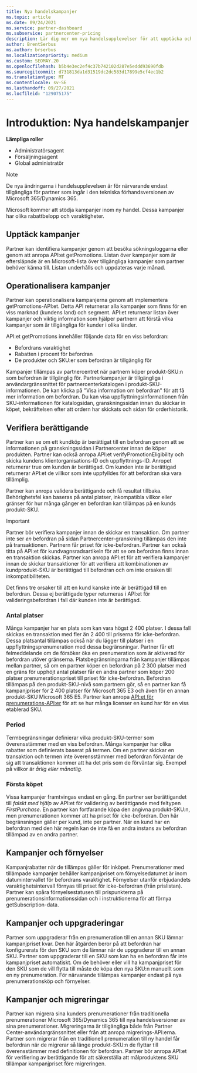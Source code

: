 ```yaml
---
title: Nya handelskampanjer
ms.topic: article
ms.date: 09/24/2021
ms.service: partner-dashboard
ms.subservice: partnercenter-pricing
description: Lär dig mer om nya handelsupplevelser för att upptäcka och köpa kampanjer.
author: BrentSerbus
ms.author: brserbus
ms.localizationpriority: medium
ms.custom: SEOMAY.20
ms.openlocfilehash: b5b4e3ec2ef4c37b742102d287e5eddd93690fdb
ms.sourcegitcommit: d731813da1d31519dc2dc583d17899e5cf4ec1b2
ms.translationtype: MT
ms.contentlocale: sv-SE
ms.lasthandoff: 09/27/2021
ms.locfileid: "129075175"
---
```

# <a name="introduction-new-commerce-promotions"></a>Introduktion: Nya handelskampanjer

**Lämpliga roller**

- Administratörsagent
- Försäljningsagent
- Global administratör

> [!Note] 
> De nya ändringarna i handelsupplevelsen är för närvarande endast tillgängliga för partner som ingår i den tekniska förhandsversionen av Microsoft 365/Dynamics 365.

Microsoft kommer att stödja kampanjer inom ny handel. Dessa kampanjer har olika rabattbelopp och varaktigheter. 

## <a name="discovering-promotions"></a>Upptäck kampanjer ##

Partner kan identifiera kampanjer genom att besöka sökningsloggarna eller genom att anropa API:et getPromotions. Listan över kampanjer som är eftersläpnde är en Microsoft-lista över tillgängliga kampanjer som partner behöver känna till. Listan underhålls och uppdateras varje månad. 


## <a name="operationalize-promotions"></a>Operationalisera kampanjer ##

Partner kan operationalisera kampanjerna genom att implementera getPromotions-API:et. Detta API returnerar alla kampanjer som finns för en viss marknad (kundens land) och segment. API:et returnerar listan över kampanjer och viktig information som hjälper partnern att förstå vilka kampanjer som är tillgängliga för kunder i olika länder. 


API:et getPromotions innehåller följande data för en viss befordran:

- Befordrans varaktighet
- Rabatten i procent för befordran
- De produkter och SKU:er som befordran är tillgänglig för

Kampanjer tillämpas av partnercentret när partnern köper produkt-SKU:n som befordran är tillgänglig för. Partnerkampanjer är tillgängliga i användargränssnittet för partnercenterkatalogen i produkt-SKU-informationen. De kan klicka på "Visa information om befordran" för att få mer information om befordran. Du kan visa uppflyttningsinformationen från SKU-informationen för katalogsidan, granskningssidan innan du skickar in köpet, bekräftelsen efter att ordern har skickats och sidan för orderhistorik. 

## <a name="verify-eligibility"></a>Verifiera berättigande ##

Partner kan se om ett kundköp är berättigat till en befordran genom att se informationen på granskningssidan i Partnercenter innan de köper produkten. Partner kan också anropa API:et verifyPromotionEligibility och skicka kundens klientorganisations-ID och uppflyttnings-ID. Anropet returnerar true om kunden är berättigad. Om kunden inte är berättigad returnerar API:et de villkor som inte uppfylldes för att befordran ska vara tillämplig. 

Partner kan anropa validera berättigande och få resultat tillbaka. Behörighetsfel kan baseras på antal platser, inkompatibla villkor eller gränser för hur många gånger en befordran kan tillämpas på en kunds produkt-SKU.

>[!IMPORTANT]
> Partner bör verifiera kampanjer innan de skickar en transaktion. Om partner inte ser *en* befordran på sidan Partnercenter-granskning tillämpas den inte på transaktionen. Partnern får priset för icke-befordran. Partner kan också titta på API:et för kundvagnsradsartikeln för att se om befordran finns innan en transaktion skickas. Partner kan anropa API:et för att verifiera kampanjer innan de skickar transaktioner för att verifiera att kombinationen av kundprodukt-SKU är berättigad till befordran och om inte orsaken till inkompatibiliteten.

Det finns tre orsaker till att en kund kanske inte är berättigad till en befordran. Dessa ej berättigade typer returneras i API:et för valideringsbefordran i fall där kunden inte är berättigad.

### <a name="seat-count"></a>Antal platser ###

Många kampanjer har en plats som kan vara högst 2 400 platser. I dessa fall skickas en transaktion med fler än 2 400 till priserna för icke-befordran. Dessa platsantal tillämpas också när du lägger till platser i en uppflyttningsprenumeration med dessa begränsningar. Partner får ett felmeddelande om de försöker öka en prenumeration som är aktiverad för befordran utöver gränserna. Platsbegränsningarna från kampanjer tillämpas mellan partner, så om en partner köper en befordran på 2 300 platser med en gräns för upphöjt antal platser får en andra partner som köper 200 platser prenumerationspriset till priset för icke-befordran. Befordran tillämpas på den produkt-SKU-nivå som partnern gör, så en partner kan få kampanjpriser för 2 400 platser för Microsoft 365 E3 och även för en annan produkt-SKU Microsoft 365 E5. Partner kan anropa [API:et för prenumerations-API:er](/partner-center/develop/get-a-list-of-available-licenses) för att se hur många licenser en kund har för en viss etablerad SKU.

### <a name="term"></a>Period ###

Termbegränsningar definierar vilka produkt-SKU-termer som överensstämmer med en viss befordran. Många kampanjer har olika rabatter som definierats baserat på termen. Om en partner skickar en transaktion och termen inte överensstämmer med befordran förväntar de sig att transaktionen kommer att ha det pris som de förväntar sig. Exempel på villkor är *årlig eller* *månatlig*.

### <a name="first-purchase"></a>Första köpet ###

Vissa kampanjer framtvingas endast en gång. En partner ser berättigandet till *falskt med hjälp* av API:et för validering av berättigande med feltypen *FirstPurchase*. En partner kan fortfarande köpa den angivna produkt-SKU:n, men prenumerationen kommer att ha priset för icke-befordran. Den här begränsningen gäller per kund, inte per partner. När en kund har en befordran med den här regeln kan de inte få en andra instans av befordran tillämpad av en andra partner.

## <a name="promotions-and-renewals"></a>Kampanjer och förnyelser ##

Kampanjrabatter när de tillämpas gäller för inköpet. Prenumerationer med tillämpade kampanjer behåller kampanjpriset om förnyelsedatumet är inom datumintervallet för befordrans varaktighet. Förnyelser utanför erbjudandets varaktighetsintervall förnyas till priset för icke-befordran (från prislistan). Partner kan spåra förnyelsestatusen till prispunkterna på prenumerationsinformationssidan och i instruktionerna för att förnya getSubscription-data.

## <a name="promotions-and-upgrades"></a>Kampanjer och uppgraderingar ##
Partner som uppgraderar från en prenumeration till en annan SKU lämnar kampanjpriset kvar. Den här åtgärden beror på att befordran har konfigurerats för den SKU som de lämnar när de uppgraderar till en annan SKU. Partner som uppgraderar till en SKU som kan ha en befordran får inte kampanjpriset automatiskt. Om de behöver eller vill ha kampanjpriset för den SKU som de vill flytta till måste de köpa den nya SKU:n manuellt som en ny prenumeration. För närvarande tillämpas kampanjer endast på nya prenumerationsköp och förnyelser.

## <a name="promotions-and-migrations"></a>Kampanjer och migreringar ##
Partner kan migrera sina kunders prenumerationer från traditionella prenumerationer Microsoft 365/Dynamics 365 till nya handelsversioner av sina prenumerationer. Migreringarna är tillgängliga både från Partner Center-användargränssnittet eller från att anropa migrerings-API:erna. Partner som migrerar från en traditionell prenumeration till ny handel får befordran när de migrerar så länge produkt-SKU:n de flyttar till överensstämmer med definitionen för befordran. Partner bör anropa API:et för verifiering av berättigande för att säkerställa att målproduktens SKU tillämpar kampanjpriset före migreringen.

